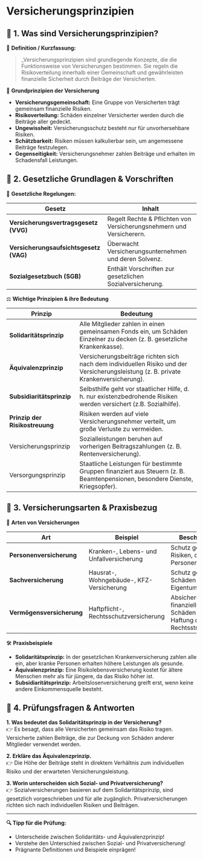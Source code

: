 # Versicherungsprinzipien 

## 🔹 1. Was sind Versicherungsprinzipien?

📖 **Definition / Kurzfassung:**

> _Versicherungsprinzipien sind grundlegende Konzepte, die die Funktionsweise von Versicherungen bestimmen. Sie regeln die Risikoverteilung innerhalb einer Gemeinschaft und gewährleisten finanzielle Sicherheit durch Beiträge der Versicherten.

 🔑 **Grundprinzipien der Versicherung**

- **Versicherungsgemeinschaft:** Eine Gruppe von Versicherten trägt gemeinsam finanzielle Risiken.
- **Risikoverteilung:** Schäden einzelner Versicherter werden durch die Beiträge aller gedeckt.
- **Ungewissheit:** Versicherungsschutz besteht nur für unvorhersehbare Risiken.
- **Schätzbarkeit:** Risiken müssen kalkulierbar sein, um angemessene Beiträge festzulegen.
- **Gegenseitigkeit:** Versicherungsnehmer zahlen Beiträge und erhalten im Schadensfall Leistungen.

## 🔹 2. Gesetzliche Grundlagen & Vorschriften

📜 **Gesetzliche Regelungen:**

|Gesetz|Inhalt|
|---|---|
|**Versicherungsvertragsgesetz (VVG)**|Regelt Rechte & Pflichten von Versicherungsnehmern und Versicherern.|
|**Versicherungsaufsichtsgesetz (VAG)**|Überwacht Versicherungsunternehmen und deren Solvenz.|
|**Sozialgesetzbuch (SGB)**|Enthält Vorschriften zur gesetzlichen Sozialversicherung.|

⚖️ **Wichtige Prinzipien & ihre Bedeutung**

| Prinzip                        | Bedeutung                                                                                                                           |
| ------------------------------ | ----------------------------------------------------------------------------------------------------------------------------------- |
| **Solidaritätsprinzip**        | Alle Mitglieder zahlen in einen gemeinsamen Fonds ein, um Schäden Einzelner zu decken (z. B. gesetzliche Krankenkasse).             |
| **Äquivalenzprinzip**          | Versicherungsbeiträge richten sich nach dem individuellen Risiko und der Versicherungsleistung (z. B. private Krankenversicherung). |
| **Subsidiaritätsprinzip**      | Selbsthilfe geht vor staatlicher Hilfe, d. h. nur existenzbedrohende Risiken werden versichert (z.B. Sozialhilfe).                  |
| **Prinzip der Risikostreuung** | Risiken werden auf viele Versicherungsnehmer verteilt, um große Verluste zu vermeiden.                                              |
| Versicherungsprinzip           | Sozialleistungen beruhen auf vorherigen Beitragszahlungen (z. B. Rentenversicherung).                                               |
| Versorgungsprinzip             | Staatliche Leistungen für bestimmte Gruppen finanziert aus Steuern (z. B. Beamtenpensionen, besondere Dienste, Kriegsopfer).        |

## 🔹 3. Versicherungsarten & Praxisbezug

🏢 **Arten von Versicherungen**

|Art|Beispiel|Beschreibung|
|---|---|---|
|**Personenversicherung**|Kranken-, Lebens- und Unfallversicherung|Schutz gegen Risiken, die Personen betreffen.|
|**Sachversicherung**|Hausrat-, Wohngebäude-, KFZ-Versicherung|Schutz gegen Schäden an Eigentum.|
|**Vermögensversicherung**|Haftpflicht-, Rechtsschutzversicherung|Absicherung finanzieller Schäden durch Haftung oder Rechtsstreitigkeiten.|

 🛠 **Praxisbeispiele**

- **Solidaritätsprinzip:** In der gesetzlichen Krankenversicherung zahlen alle ein, aber kranke Personen erhalten höhere Leistungen als gesunde.
- **Äquivalenzprinzip:** Eine Risikolebensversicherung kostet für ältere Menschen mehr als für jüngere, da das Risiko höher ist.
- **Subsidiaritätsprinzip:** Arbeitslosenversicherung greift erst, wenn keine andere Einkommensquelle besteht.

## 🔹 4. Prüfungsfragen & Antworten

**1. Was bedeutet das Solidaritätsprinzip in der Versicherung?**  
👉 Es besagt, dass alle Versicherten gemeinsam das Risiko tragen. Versicherte zahlen Beiträge, die zur Deckung von Schäden anderer Mitglieder verwendet werden.

**2. Erkläre das Äquivalenzprinzip.**  
👉 Die Höhe der Beiträge steht in direktem Verhältnis zum individuellen Risiko und der erwarteten Versicherungsleistung.

**3. Worin unterscheiden sich Sozial- und Privatversicherung?**  
👉 Sozialversicherungen basieren auf dem Solidaritätsprinzip, sind gesetzlich vorgeschrieben und für alle zugänglich. Privatversicherungen richten sich nach individuellen Risiken und Beiträgen.

---

**🔍 Tipp für die Prüfung:**

- Unterscheide zwischen Solidaritäts- und Äquivalenzprinzip!
- Verstehe den Unterschied zwischen Sozial- und Privatversicherung!
- Prägnante Definitionen und Beispiele einprägen!